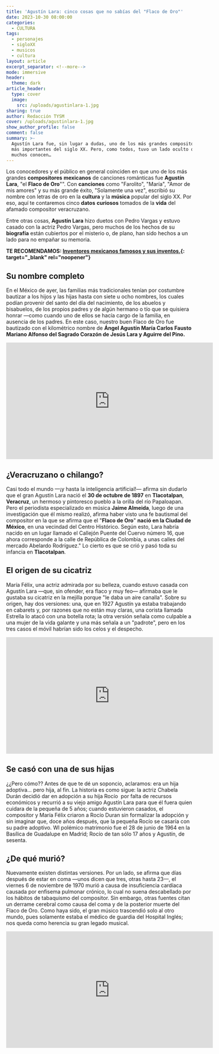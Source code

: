 ```yaml
---
title: 'Agustín Lara: cinco cosas que no sabías del "Flaco de Oro"'
date: 2023-10-30 08:00:00
categories:
  - CULTURA
tags:
  - personajes
  - sigloXX
  - musicos
  - cultura
layout: article
excerpt_separator: <!--more-->
mode: immersive
header:
  theme: dark
article_header:
  type: cover
  image:
    src: /uploads/agustinlara-1.jpg
sharing: true
author: Redacción TYSM
cover: /uploads/agustinlara-1.jpg
show_author_profile: false
comment: false
summary: >-
  Agustín Lara fue, sin lugar a dudas, uno de los más grandes compositores de
  más importantes del siglo XX. Pero, como todos, tuvo un lado oculto que no
  muchos conocen…
---
```

Los conocedores y el público en general coinciden en que uno de los más grandes **compositores** **mexicanos** de canciones románticas fue **Agustín Lara**, "el **Flaco de Oro**"". Con **canciones** como "Farolito", "María", "Amor de mis amores" y su más grande éxito, "Solamente una vez", escribió su nombre con letras de oro en la **cultura** y la **música** popular del siglo XX. Por eso, aquí te contaremos cinco **datos** **curiosos**&nbsp;tomados de la **vida** del afamado compositor veracruzano.

Entre otras cosas, **Agustín Lara** hizo duetos con Pedro Vargas y estuvo casado con la actriz Pedro Vargas, pero muchos de los hechos de su **biografía** están cubiertos por el misterio o, de plano, han sido hechos a un lado para no empañar su memoria.

**TE RECOMENDAMOS: [Inventores mexicanos famosos y sus inventos.](https://blog.tonoysumariachi.com/cultura/2022/04/25/inventores-mexicanos-famosos-y-sus-inventos.html){: target="_blank" rel="noopener"}**

## Su nombre completo

En el México de ayer, las familias más tradicionales tenían por costumbre bautizar a los hijos y las hijas hasta con siete u ocho nombres, los cuales podían provenir del santo del día del nacimiento, de los abuelos y bisabuelos, de los propios padres y de algún hermano o tío que se quisiera honrar —como cuando uno de ellos se hacía cargo de la familia, en ausencia de los padres. En este caso, nuestro buen Flaco de Oro fue bautizado con el kilométrico nombre de&nbsp;**Ángel Agustín María Carlos Fausto Mariano Alfonso del Sagrado Corazón de Jesús Lara y Aguirre del Pino.**

<iframe width="560" height="315" src="https://www.youtube.com/embed/kRDbkEHnJ5A?si=9sS4j-Csx9wiTtY4" title="YouTube video player" frameborder="0" allow="accelerometer; autoplay; clipboard-write; encrypted-media; gyroscope; picture-in-picture; web-share" allowfullscreen=""></iframe>

## ¿Veracruzano o chilango?

Casi todo el mundo —¡y hasta la inteligencia artificial!— afirma sin dudarlo que el gran Agustín Lara nació el **30 de octubre de 1897** en **Tlacotalpan**, **Veracruz**, un hermoso y pintoresco pueblo a la orilla del río Papaloapan. Pero el periodista especializado en música **Jaime Almeida**, luego de una investigación que él mismo realizó, afirma haber visto una fe bautismal del compositor en la que se afirma que el "**Flaco de Oro**" **nació en la Ciudad de México**, en una vecindad del Centro Histórico. Según esto, Lara habría nacido en un lugar llamado el Callejón Puente del Cuervo número 16, que ahora corresponde a la calle de República de Colombia, a unas calles del mercado Abelardo Rodríguez." Lo cierto es que se crió y pasó toda su infancia en **Tlacotalpan**.

## El origen de su cicatriz

María Félix, una actriz admirada por su belleza, cuando estuvo casada con Agustín Lara —que, sin ofender, era flaco y muy feo— afirmaba que le gustaba su cicatriz en la mejilla porque "le daba un aire canalla". Sobre su origen, hay dos versiones: una, que en 1927 Agustín ya estaba trabajando en cabarets y, por razones que no están muy claras, una corista llamada Estrella lo atacó con una botella rota; la otra versión señala como culpable a una mujer de la vida galante y una más señala a un "padrote", pero en los tres casos el móvil habrían sido los celos y el despecho.

<iframe width="560" height="315" src="https://www.youtube.com/embed/wXmKxyfnvvU?si=oTlwmqChrsSNxBki&amp;start=55" title="YouTube video player" frameborder="0" allow="accelerometer; autoplay; clipboard-write; encrypted-media; gyroscope; picture-in-picture; web-share" allowfullscreen=""></iframe>

## Se casó con una de sus hijas

¿¿Pero cómo?? Antes de que te dé un soponcio, aclaramos: era un hija adoptiva… pero hija, al fin. La historia es como sigue: la actriz Chabela Durán decidió dar en adopción a su hija Rocío&nbsp; por falta de recursos económicos y recurrió a su viejo amigo Agustín Lara para que él fuera quien cuidara de la pequeña de 5 años; cuando estuvieron casados, el compositor y María Félix criaron a Rocío Duran sin formalizar la adopción y sin imaginar que, doce años después, que la pequeña Rocío se casaría con su padre adoptivo. Wl polémico matrimonio fue el 28 de junio de 1964 en la Basílica de Guadalupe en Madrid; Rocío de tan sólo 17 años y Agustín, de sesenta.

## ¿De qué murió?

Nuevamente existen distintas versiones. Por un lado, se afirma que días después de estar en coma —unos dicen que tres, otras hasta 23—, el viernes 6 de noviembre de 1970 murió a causa de insuficiencia cardíaca causada por enfisema pulmonar crónico, lo cual no suena descabellado por los hábitos de tabaquismo del compositor. Sin embargo, otras fuentes citan un derrame cerebral como causa del coma y de la posterior muerte del Flaco de Oro. Como haya sido, el gran músico trascendió solo al otro mundo, pues solamente estaba el médico de guardia del Hospital Inglés; nos queda como herencia su gran legado musical.

<iframe width="560" height="315" src="https://www.youtube.com/embed/XWOhWvltPSA?si=mZ3zlx5Ki6Uyn8KV&amp;start=55" title="YouTube video player" frameborder="0" allow="accelerometer; autoplay; clipboard-write; encrypted-media; gyroscope; picture-in-picture; web-share" allowfullscreen></iframe>